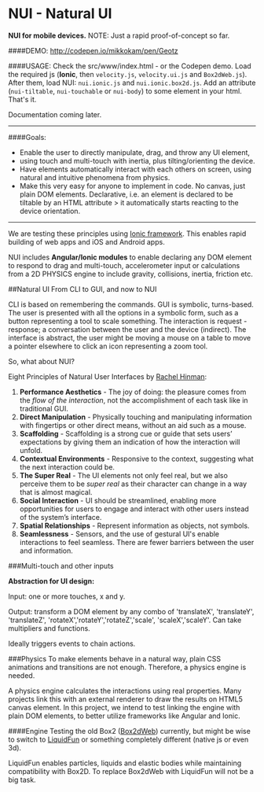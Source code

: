NUI - Natural UI
================
**NUI for mobile devices.** NOTE: Just a rapid proof-of-concept so far.

####DEMO: http://codepen.io/mikkokam/pen/Geotz

####USAGE: Check the src/www/index.html - or the Codepen demo.
Load the required js (**Ionic**, then `velocity.js`, `velocity.ui.js` and `Box2dWeb.js`).
After them, load NUI: `nui.ionic.js` and `nui.ionic.box2d.js`.
Add an attribute (`nui-tiltable`, `nui-touchable` or `nui-body`) to some element in your html. That's it.

Documentation coming later.

---------------

####Goals:
* Enable the user to directly manipulate, drag, and throw any UI element,
* using touch and multi-touch with inertia, plus tilting/orienting the device.
* Have elements automatically interact with each others on screen, using natural and intuitive phenomena from physics.
* Make this very easy for anyone to implement in code. No canvas, just plain DOM elements. Declarative, i.e. an element is declared to be tiltable by an HTML attribute > it automatically starts reacting to the device orientation.


---------------

We are testing these principles using [Ionic framework](http://ionicframework.com/). This enables rapid building of web apps and iOS and Android apps.

NUI includes **Angular/Ionic modules** to enable declaring any DOM element to respond to drag and multi-touch, accelerometer input or calculations from a 2D PHYSICS engine to include gravity, collisions, inertia, friction etc.

##Natural UI
From CLI to GUI, and now to NUI

CLI is based on remembering the commands.
GUI is symbolic, turns-based.
The user is presented with all the options in a symbolic form, such as a button representing a tool to scale something. The interaction is request - response; a conversation between the user and the device (indirect).
The interface is abstract, the user might be moving a mouse on a table to move a pointer elsewhere to click an icon representing a zoom tool.

So, what about NUI?

Eight Principles of Natural User Interfaces by [Rachel Hinman](http://designprinciplesftw.com/collections/eight-principles-of-natural-user-interfaces):

1. **Performance Aesthetics** - The joy of doing: the pleasure comes from the *flow of the interaction*, not the accomplishment of each task like in traditional GUI.
2. **Direct Manipulation** - Physically touching and manipulating information with fingertips or other direct means, without an aid such as a mouse. 
3. **Scaffolding** - Scaffolding is a strong cue or guide that sets users’ expectations by giving them an indication of how the interaction will unfold.
4. **Contextual Environments** - Responsive to the context, suggesting what the next interaction could be.
5. **The Super Real** - The UI elements not only feel real, but we also perceive them to be *super real* as their character can change in a way that is almost magical.
6. **Social Interaction** - UI should be streamlined, enabling more opportunities for users to engage and interact with other users instead of the system’s interface.
7. **Spatial Relationships** - Represent information as objects, not symbols.
8. **Seamlessness** - Sensors, and the use of gestural UI's enable interactions to feel seamless. There are fewer barriers between the user and information.


###Multi-touch and other inputs

**Abstraction for UI design:**

Input:  one or more touches, x and y.

Output: transform a DOM element by any combo of 'translateX', 'translateY', 'translateZ', 'rotateX','rotateY','rotateZ','scale', 'scaleX','scaleY'. Can take multipliers and functions.

Ideally triggers events to chain actions.

###Physics
To make elements behave in a natural way, plain CSS animations and transitions are not enough. Therefore, a physics engine is needed.

A physics engine calculates the interactions using real properties. Many projects link this with an external renderer to draw the results on HTML5 canvas element. In this project, we intend to test linking the engine with plain DOM elements, to better utilize frameworks like Angular and Ionic.

####Engine
Testing the old Box2 ([Box2dWeb](https://code.google.com/p/box2dweb/wiki/BasicUsage)) currently, but might be wise to switch to [LiquidFun](http://google.github.io/liquidfun/) or something completely different (native js or even 3d).

LiquidFun enables particles, liquids and elastic bodies while maintaining compatibility with Box2D. To replace Box2dWeb with LiquidFun will not be a big task.
